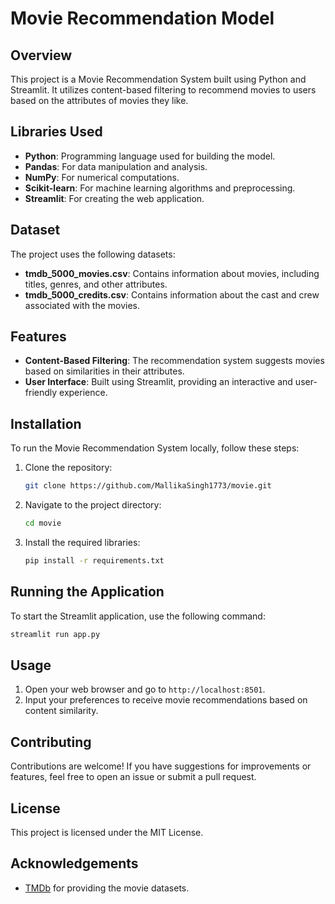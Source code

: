 
# Movie Recommendation Model

## Overview

This project is a Movie Recommendation System built using Python and Streamlit. It utilizes content-based filtering to recommend movies to users based on the attributes of movies they like.

## Libraries Used

- **Python**: Programming language used for building the model.
- **Pandas**: For data manipulation and analysis.
- **NumPy**: For numerical computations.
- **Scikit-learn**: For machine learning algorithms and preprocessing.
- **Streamlit**: For creating the web application.

## Dataset

The project uses the following datasets:

- **tmdb_5000_movies.csv**: Contains information about movies, including titles, genres, and other attributes.
- **tmdb_5000_credits.csv**: Contains information about the cast and crew associated with the movies.

## Features

- **Content-Based Filtering**: The recommendation system suggests movies based on similarities in their attributes.
- **User Interface**: Built using Streamlit, providing an interactive and user-friendly experience.

## Installation

To run the Movie Recommendation System locally, follow these steps:

1. Clone the repository:
   ```bash
   git clone https://github.com/MallikaSingh1773/movie.git
   ```
2. Navigate to the project directory:
   ```bash
   cd movie
   ```
3. Install the required libraries:
   ```bash
   pip install -r requirements.txt
   ```

## Running the Application

To start the Streamlit application, use the following command:
```bash
streamlit run app.py
```

## Usage

1. Open your web browser and go to `http://localhost:8501`.
2. Input your preferences to receive movie recommendations based on content similarity.

## Contributing

Contributions are welcome! If you have suggestions for improvements or features, feel free to open an issue or submit a pull request.

## License

This project is licensed under the MIT License.

## Acknowledgements

- [TMDb](https://www.themoviedb.org/) for providing the movie datasets.

